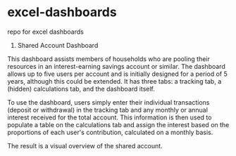 # excel-dashboards
repo for excel dashboards

1. Shared Account Dashboard

This dashboard assists members of households who are pooling their resources in an interest-earning savings account or similar. The dashboard allows up to five users per account and is initially designed for a period of 5 years, although this could be extended. It has three tabs: a tracking tab, a (hidden) calculations tab, and the dashboard itself. 

To use the dashboard, users simply enter their individual transactions (deposit or withdrawal) in the tracking tab and any monthly or annual interest received for the total account. This information is then used to populate a table on the calculations tab and assign the interest based on the proportions of each user's contribution, calculated on a monthly basis.

The result is a visual overview of the shared account.
